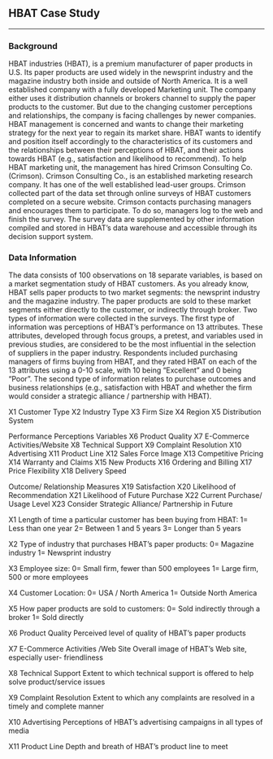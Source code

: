 ## HBAT Case Study
***

### Background
HBAT industries (HBAT), is a premium manufacturer of paper products in U.S. Its paper products are used widely in the newsprint industry and the magazine industry both inside and outside of North America. It is a well established company with a fully developed Marketing unit. The company either uses it distribution channels or brokers channel to supply the paper products to the customer. But due to the changing customer perceptions and relationships, the company is facing challenges by newer companies. HBAT management is concerned and wants to change their marketing strategy for the next year to regain its market share. HBAT wants to identify and position itself accordingly to the characteristics of its customers and the relationships between their perceptions of HBAT, and their actions towards HBAT (e.g., satisfaction and likelihood to recommend).
To help HBAT marketing unit, the management has hired Crimson Consulting Co. (Crimson). Crimson Consulting Co., is an established marketing research company. It has one of the well established lead-user groups. Crimson collected part of the data set through online surveys of HBAT customers completed on a secure website. Crimson contacts purchasing managers and encourages them to participate. To do so, managers log to the web and finish the survey. The survey data are supplemented by other information compiled and stored in HBAT’s data warehouse and accessible through its decision support system.


### Data Information
The data consists of 100 observations on 18 separate variables, is based on a market segmentation study of HBAT customers. As you already know, HBAT sells paper products to two market segments: the newsprint industry and the magazine industry. The paper products are sold to these market segments either directly to the customer, or indirectly through broker.
Two types of information were collected in the surveys. The first type of information was perceptions of HBAT’s performance on 13 attributes. These attributes, developed through focus groups, a pretest, and variables used in previous studies, are considered to be the most influential in the selection of suppliers in the paper industry. Respondents included purchasing managers of firms buying from HBAT, and they rated HBAT on each of the 13 attributes using a 0-10 scale, with 10 being “Excellent” and 0 being “Poor”. The second type of information relates to purchase outcomes and business relationships (e.g., satisfaction with HBAT and whether the firm would consider a strategic alliance / partnership with HBAT).


X1 Customer Type
X2 Industry Type
X3 Firm Size
X4 Region
X5 Distribution System

Performance Perceptions Variables
X6 Product Quality
X7 E-Commerce Activities/Website
X8 Technical Support
X9 Complaint Resolution
X10 Advertising
X11 Product Line
X12 Sales Force Image
X13 Competitive Pricing
X14 Warranty and Claims
X15 New Products
X16 Ordering and Billing
X17 Price Flexibility
X18 Delivery Speed

Outcome/ Relationship Measures
X19 Satisfaction
X20 Likelihood of Recommendation
X21 Likelihood of Future Purchase
X22 Current Purchase/ Usage Level
X23 Consider Strategic Alliance/ Partnership in Future

X1 
Length of time a particular customer has been buying from HBAT:
1= Less than one year
2= Between 1 and 5 years 3= Longer than 5 years

X2
Type of industry that purchases HBAT’s paper products: 
0= Magazine industry
1= Newsprint industry

X3
Employee size:
0= Small firm, fewer than 500 employees 
1= Large firm, 500 or more employees

X4
Customer Location:
0= USA / North America 
1= Outside North America

X5
How paper products are sold to customers: 
0= Sold indirectly through a broker
1= Sold directly

X6 Product Quality
Perceived level of quality of HBAT’s paper products 

X7 E-Commerce Activities /Web Site
Overall image of HBAT’s Web site, especially user- friendliness

X8 Technical Support
Extent to which technical support is offered to help solve product/service issues

X9 Complaint Resolution
Extent to which any complaints are resolved in a timely and complete manner

X10 Advertising
Perceptions of HBAT’s advertising campaigns in all types of media

X11 Product Line
Depth and breath of HBAT’s product line to meet




